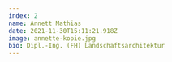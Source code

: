 ```yaml
---
index: 2
name: Annett Mathias
date: 2021-11-30T15:11:21.918Z
image: annette-kopie.jpg
bio: Dipl.-Ing. (FH) Landschaftsarchitektur
---
```

